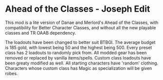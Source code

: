 # Ahead of the Classes - Joseph Edit
This mod is a lite version of Danae and Merlord's Ahead of the Classes, with compatibility for Better Character Classes, and without all the new playable classes and TR OAAB dependency. 
  
The loadouts have been changed to better suit BTBGI. The average budget is 185 gold, with lowest being 50 and the highest being 500. Every preset class has 2 loadouts to randomly pick from. All modded gear has been removed or replaced by vanilla items/spells. Custom class loadouts have been greaty modified as well. All starting characters have 'random' clothing. Characters whose custom class has Magic as specialization will be given robes. 

